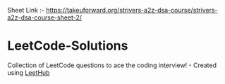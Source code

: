 Sheet Link :- https://takeuforward.org/strivers-a2z-dsa-course/strivers-a2z-dsa-course-sheet-2/
# LeetCode-Solutions
Collection of LeetCode questions to ace the coding interview! - Created using [LeetHub](https://github.com/QasimWani/LeetHub)
